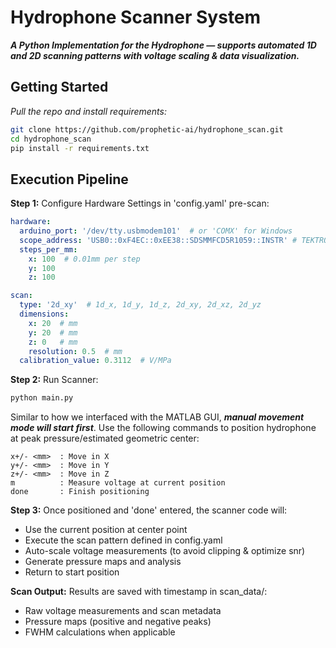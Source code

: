 # Hydrophone Scanner System
_**A Python Implementation for the Hydrophone — supports automated 1D and 2D scanning patterns with voltage scaling & data visualization.**_

## Getting Started

_Pull the repo and install requirements:_
```bash
git clone https://github.com/prophetic-ai/hydrophone_scan.git
cd hydrophone_scan
pip install -r requirements.txt
```

## Execution Pipeline

**Step 1:** Configure Hardware Settings in 'config.yaml' pre-scan:

```yaml
hardware:
  arduino_port: '/dev/tty.usbmodem101'  # or 'COMX' for Windows
  scope_address: 'USB0::0xF4EC::0xEE38::SDSMMFCD5R1059::INSTR' # TEKTRONIX AND SIGLENT SUPPORT
  steps_per_mm:
    x: 100  # 0.01mm per step
    y: 100
    z: 100

scan:
  type: '2d_xy'  # 1d_x, 1d_y, 1d_z, 2d_xy, 2d_xz, 2d_yz
  dimensions:
    x: 20  # mm
    y: 20  # mm 
    z: 0   # mm
    resolution: 0.5  # mm
  calibration_value: 0.3112  # V/MPa
```

**Step 2:** Run Scanner:

```python
python main.py
```

Similar to how we interfaced with the MATLAB GUI, _**manual movement mode will start first**_. Use the following commands to position hydrophone at peak pressure/estimated geometric center:
```
x+/- <mm>  : Move in X
y+/- <mm>  : Move in Y  
z+/- <mm>  : Move in Z
m          : Measure voltage at current position
done       : Finish positioning
```

**Step 3:** Once positioned and 'done' entered, the scanner code will:
- Use the current position at center point
- Execute the scan pattern defined in config.yaml
- Auto-scale voltage measurements (to avoid clipping & optimize snr)
- Generate pressure maps and analysis
- Return to start position


**Scan Output:**
Results are saved with timestamp in scan_data/:

- Raw voltage measurements and scan metadata
- Pressure maps (positive and negative peaks)
- FWHM calculations when applicable

